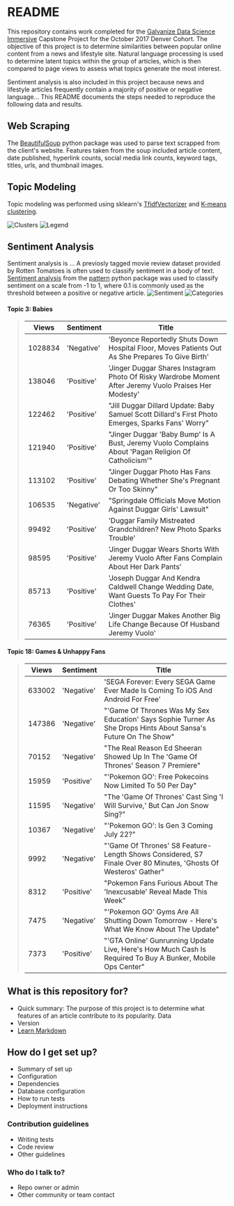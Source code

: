 # README #

This repository contains work completed for the [Galvanize Data Science Immersive](https://www.galvanize.com/data-science) 
Capstone Project for the October 2017 Denver Cohort. The objective of this project is to determine similarities
between popular online content from a news and lifestyle site. Natural language processing is used to determine 
latent topics within the group of articles, which is then compared to page views to assess what topics generate 
the most interest. 

Sentiment analysis is also included in this project because news and lifestyle articles frequently contain a 
majority of positive or negative language...
This README documents the steps needed to reproduce the following data and results.

## Web Scraping ##
The [BeautifulSoup](https://www.crummy.com/software/BeautifulSoup/) python package was used to parse text scrapped
from the client's website. Features taken from the soup included article content, date published, hyperlink counts, 
social media link counts, keyword tags, titles, urls, and thumbnail images. 

## Topic Modeling ##

Topic modeling was performed using sklearn's [TfidfVectorizer](http://scikit-learn.org/stable/modules/generated/sklearn.feature_extraction.text.TfidfVectorizer.html)
and [K-means clustering](http://scikit-learn.org/stable/modules/generated/sklearn.cluster.KMeans.html).

![Clusters](/src/visualization/article_20cluster_5k_feat.png)
![Legend](/src/visualization/legend_20cluster_5k_feat.png)

## Sentiment Analysis ##

Sentiment analysis is ... A previosly tagged movie review dataset provided by Rotten Tomatoes is often used to 
classify sentiment in a body of text. [Sentiment analysis](https://www.clips.uantwerpen.be/pages/pattern-en#sentiment)
from the [pattern](https://www.clips.uantwerpen.be/pages/pattern) python package was used to classify sentiment 
on a scale from -1 to 1, where 0.1 is commonly used as the threshold between a positive or negative article.
![Sentiment](/src/visualization/violin_40k_views.png)
![Categories](/src/visualization/cats_violin.png)
#### Topic 3: Babies ####
>   Views  | Sentiment | Title
>  --------|-----------|--------
> 1028834 | 'Negative'| 'Beyonce Reportedly Shuts Down Hospital Floor, Moves Patients Out As She Prepares To Give Birth'
>   138046 | 'Positive'| 'Jinger Duggar Shares Instagram Photo Of Risky Wardrobe Moment After Jeremy Vuolo Praises Her Modesty'
>   122462 | 'Positive'| "Jill Duggar Dillard Update: Baby Samuel Scott Dillard's First Photo Emerges, Sparks Fans' Worry"
>   121940 | 'Positive'| "Jinger Duggar 'Baby Bump' Is A Bust, Jeremy Vuolo Complains About 'Pagan Religion Of Catholicism'"
>   113102 | 'Positive'| "Jinger Duggar Photo Has Fans Debating Whether She's Pregnant Or Too Skinny"
>   106535 | 'Negative'| "Springdale Officials Move Motion Against Duggar Girls' Lawsuit"
>    99492 | 'Positive'| 'Duggar Family Mistreated Grandchildren? New Photo Sparks Trouble'
>    98595 | 'Positive'| 'Jinger Duggar Wears Shorts With Jeremy Vuolo After Fans Complain About Her Dark Pants'
>    85713 | 'Positive'| 'Joseph Duggar And Kendra Caldwell Change Wedding Date, Want Guests To Pay For Their Clothes'
>    76365 | 'Positive'| 'Jinger Duggar Makes Another Big Life Change Because Of Husband Jeremy Vuolo'

#### Topic 18: Games & Unhappy Fans ####
>  Views | Sentiment | Title
>  ------|-----------|--------
> 633002 | 'Negative'|'SEGA Forever: Every SEGA Game Ever Made Is Coming To iOS And Android For Free'
> 147386 | 'Negative'|"'Game Of Thrones Was My Sex Education' Says Sophie Turner As She Drops Hints About Sansa's Future On The Show"
>  70152 | 'Negative'|"The Real Reason Ed Sheeran Showed Up In The 'Game Of Thrones' Season 7 Premiere"
>  15959 | 'Positive'|"'Pokemon GO': Free Pokecoins Now Limited To 50 Per Day"
>  11595 | 'Negative'|"The 'Game Of Thrones' Cast Sing 'I Will Survive,' But Can Jon Snow Sing?"
>  10367 | 'Negative'| "'Pokemon GO': Is Gen 3 Coming July 22?"
>   9992 | 'Negative'|"'Game Of Thrones' S8 Feature-Length Shows Considered, S7 Finale Over 80 Minutes, 'Ghosts Of Westeros' Gather"
>   8312 | 'Positive'|"Pokemon Fans Furious About The 'Inexcusable' Reveal Made This Week"
>   7475 | 'Negative'|"'Pokemon GO' Gyms Are All Shutting Down Tomorrow - Here's What We Know About The Update"
>   7373 | 'Positive'|"'GTA Online' Gunrunning Update Live, Here's How Much Cash Is Required To Buy A Bunker, Mobile Ops Center"


## What is this repository for? ##

* Quick summary: The purpose of this project is to determine what features of an article contribute 
	to its popularity. Data
* Version
* [Learn Markdown](https://bitbucket.org/tutorials/markdowndemo)

## How do I get set up? ##

* Summary of set up
* Configuration
* Dependencies
* Database configuration
* How to run tests
* Deployment instructions

### Contribution guidelines ###

* Writing tests
* Code review
* Other guidelines

### Who do I talk to? ###

* Repo owner or admin
* Other community or team contact